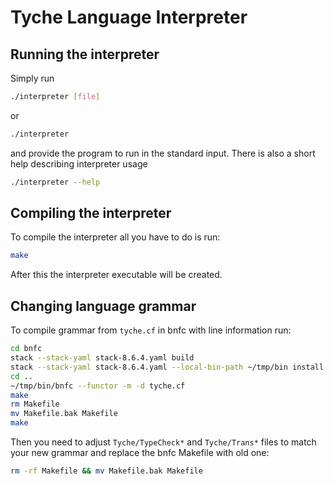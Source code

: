 # Tyche Language Interpreter

## Running the interpreter
Simply run
```bash
./interpreter [file]
```
or
```bash
./interpreter
```
and provide the program to run in the standard input.
There is also a short help describing interpreter usage
```bash
./interpreter --help
```

## Compiling the interpreter

To compile the interpreter all you have to do is run:
```bash
make
```
After this the interpreter executable will be created.

## Changing language grammar
To compile grammar from `tyche.cf` in bnfc with line information run:
```bash
cd bnfc
stack --stack-yaml stack-8.6.4.yaml build
stack --stack-yaml stack-8.6.4.yaml --local-bin-path ~/tmp/bin install
cd ..
~/tmp/bin/bnfc --functor -m -d tyche.cf
make
rm Makefile
mv Makefile.bak Makefile
make
```
Then you need to adjust `Tyche/TypeCheck*` and `Tyche/Trans*` files to match your new grammar and replace the bnfc Makefile with old one:
```bash
rm -rf Makefile && mv Makefile.bak Makefile
```
